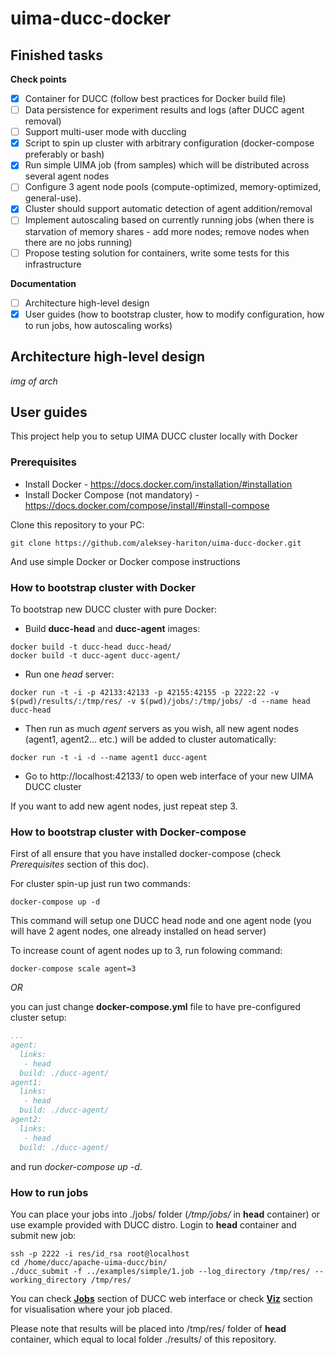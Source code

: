# uima-ducc-docker

## Finished tasks

**Check points**
- [x] Container for DUCC (follow best practices for Docker build file)
- [ ] Data persistence for experiment results and logs (after DUCC agent removal)
- [ ] Support multi-user mode with duccling
- [x] Script to spin up cluster with arbitrary configuration (docker-compose preferably or bash)
- [x] Run simple UIMA job (from samples) which will be distributed across several agent nodes
- [ ] Configure 3 agent node pools (compute-optimized, memory-optimized, general-use).
- [x] Cluster should support automatic detection of agent addition/removal
- [ ] Implement autoscaling based on currently running jobs (when there is starvation of memory shares - add more nodes; remove nodes when there are no jobs running)
- [ ] Propose testing solution for containers, write some tests for this infrastructure
 
**Documentation**
- [ ] Architecture high-level design
- [x] User guides (how to bootstrap cluster, how to modify configuration, how to run jobs, how autoscaling works)

## Architecture high-level design

*img of arch*


## User guides

This project help you to setup UIMA DUCC cluster locally with Docker

### Prerequisites

* Install Docker - https://docs.docker.com/installation/#installation
* Install Docker Compose (not mandatory) - https://docs.docker.com/compose/install/#install-compose

Clone this repository to your PC:

```shell
git clone https://github.com/aleksey-hariton/uima-ducc-docker.git
```

And use simple Docker or Docker compose instructions

### How to bootstrap cluster with Docker

To bootstrap new DUCC cluster with pure Docker:
* Build **ducc-head** and **ducc-agent** images:
```shell
docker build -t ducc-head ducc-head/
docker build -t ducc-agent ducc-agent/
```
* Run one *head* server:
```shell
docker run -t -i -p 42133:42133 -p 42155:42155 -p 2222:22 -v $(pwd)/results/:/tmp/res/ -v $(pwd)/jobs/:/tmp/jobs/ -d --name head ducc-head
```
* Then run as much *agent* servers as you wish, all new agent nodes (agent1, agent2... etc.) will be added to cluster automatically:
```shell
docker run -t -i -d --name agent1 ducc-agent
```
* Go to http://localhost:42133/ to open web interface of your new UIMA DUCC cluster

If you want to add new agent nodes, just repeat step 3.

### How to bootstrap cluster with Docker-compose

First of all ensure that you have installed docker-compose (check *Prerequisites* section of this doc).

For cluster spin-up just run two commands:

```shell
docker-compose up -d
```

This command will setup one DUCC head node and one agent node (you will have 2 agent nodes, one already installed on head server)

To increase count of agent nodes up to 3, run folowing command:

```shell
docker-compose scale agent=3
```

*OR*

you can just change **docker-compose.yml** file to have pre-configured cluster setup:

```yaml
...
agent:
  links:
   - head
  build: ./ducc-agent/
agent1:
  links:
   - head
  build: ./ducc-agent/
agent2:
  links:
   - head
  build: ./ducc-agent/
```

and run *docker-compose up -d*.

### How to run jobs

You can place your jobs into ./jobs/ folder (*/tmp/jobs/* in **head** container) or use example provided with DUCC distro.
Login to **head** container and submit new job:

```shell
ssh -p 2222 -i res/id_rsa root@localhost
cd /home/ducc/apache-uima-ducc/bin/
./ducc_submit -f ../examples/simple/1.job --log_directory /tmp/res/ --working_directory /tmp/res/
```

You can check [**Jobs**](http://localhost:42133/jobs.jsp) section of DUCC web interface or check [**Viz**](http://localhost:42133/viz.jsp) section for visualisation where your job placed.

Please note that results will be placed into /tmp/res/ folder of **head** container, which equal to local folder ./results/ of this repository.
